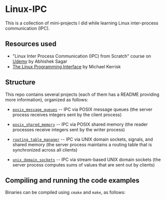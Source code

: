 # Linux-IPC
This is a collection of mini-projects I did while learning Linux inter-process communication (IPC).

## Resources used
* "Linux Inter Process Communication (IPC) from Scratch" course on [Udemy](https://www.udemy.com/linuxipc) by Abhishek Sagar
* [The Linux Programming Interface](http://man7.org/tlpi) by Michael Kerrisk

## Structure
This repo contains several projects (each of them has a README providing more information), organized as follows:

* [`posix_message_queues`](https://github.com/alexandra-zaharia/Linux-IPC/tree/master/posix_message_queues) -- IPC via POSIX message queues (the server process receives integers sent by the client process)

* [`posix_shared_memory`](https://github.com/alexandra-zaharia/Linux-IPC/tree/master/posix_shared_memory) -- IPC via POSIX shared memory (the reader processes receive integers sent by the writer process)

* [`routing_table_manager`](https://github.com/alexandra-zaharia/Linux-IPC/tree/master/routing_table_manager) -- IPC via UNIX domain sockets, signals, and shared memory (the server process maintains a routing table that is synchronized across all clients)

* [`unix_domain_sockets`](https://github.com/alexandra-zaharia/Linux-IPC/tree/master/unix_domain_sockets) -- IPC via stream-based UNIX domain sockets (the server process computes sums of values that are sent out by clients)

## Compiling and running the code examples

Binaries can be compiled using `cmake` and `make`, as follows:
